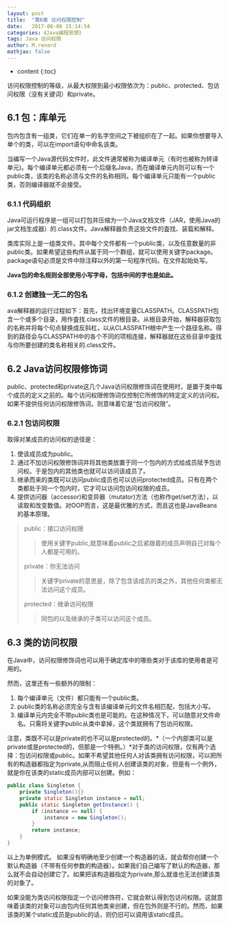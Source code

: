 ```yaml
---
layout: post
title:  "第6章 访问权限控制"
date:   2017-06-06 15:14:54
categories: 《Java编程思想》
tags: Java 访问权限
author: M.renard
mathjax: false
---
```


* content
{:toc}

访问权限控制的等级，从最大权限到最小权限依次为：public、protected、包访问权限（没有关键词）和private。





## 6.1 包：库单元

包内包含有一组类，它们在单一的名字空间之下被组织在了一起。如果你想要导入单个的类，可以在import语句中命名该类。

当编写一个Java源代码文件时，此文件通常被称为编译单元（有时也被称为转译单元)。每个编译单元都必须有一个后缀名Java，而在编译单元内则可以有一个public类，该类的名称必须与文件的名称相同。每个编译单元只能有一个public类，否则编译器就不会接受。

### 6.1.1 代码组织

Java可运行程序是一组可以打包并压缩为一个Java文档文件（JAR，使用Java的jar文档生成器）的.class文件。Java解释器负责这些文件的査找、装载和解释。

类库实际上是一组类文件。其中每个文件都有一个public类，以及任意数量的非public类。如果希望这些构件从属于同一个群组，就可以使用关键字package。package语句必须是文件中除注释以外的第一句程序代码。在文件起始处写。

**Java包的命名规则全部使用小写字母，包括中间的字也是如此。**

### 6.1.2 创建独一无二的包名

ava解释器的运行过程如下：首先，找出环境变量CLASSPATH。CLASSPATH包含一个或多个目录，用作査找.class文件的根目录。从根目录开始，解释器获取包的名称并将每个句点替换成反斜杠，以从CLASSPATH根中产生一个路径名称。得到的路径会与CLASSPATH中的各个不同的项相连接，解释器就在这些目录中査找与你所要创建的类名称相关的.class文件。

## 6.2 Java访问权限修饰词

public、protected和private这几个Java访问权限修饰词在使用时，是置于类中每个成员的定义之前的。每个访问权限修饰词仅控制它所修饰的特定定义的访问权。如果不提供任何访问权限修饰词，则意味着它是“包访问权限”。

### 6.2.1 包访问权限

取得对某成员的访问权的途径是：

1. 使该成员成为public。
2. 通过不加访问权限修饰词并将其他类放置于同一个包内的方式给成员陚予包访问权。于是包内的其他类也就可以访问该成员了。
3. 继承而来的类既可以访问public成员也可以访问protected成员。只有在两个类都处于同一个包内时，它才可以访问包访问权限的成员。
4. 提供访问器（accessor)和变异器（mutator)方法（也称作get/set方法），以读取和改变数值。对OOP而言，这是最优雅的方式，而且这也是JavaBeans的基本原理。

>public：接口访问权限
>
>>使用关键字public,就意味着public之后紧跟着的成员声明自己对每个人都是可用的。
>
>private：你无法访问
>
>>关键字private的意思是，除了包含该成员的类之外，其他任何类都无法访问这个成员。
>
>protected：继承访问权限
>
>>同包的以及继承的子类可以访问这个成员。

## 6.3 类的访问权限

在Java中，访问权限修饰词也可以用于确定库中的哪些类对于该库的使用者是可用的。

然而，这里还有一些额外的限制：

1. 每个编译单元（文件）都只能有一个public类。
2. public类的名称必须完全与含有该编译单元的文件名相匹配，包括大小写。
3. 编译单元内完全不带public类也是可能的。在这种情况下，可以随意对文件命名。只需将关键字public从类中拿掉，这个类就拥有了包访问权限。

注意，类既不可以是private的也不可以是protected的。*（一个内部类可以是private或是protected的，但那是一个特例。）*对于类的访问权限，仅有两个选择：包访问权限或public。如果不希望其他任何人对该类拥有访问权限，可以把所有的构造器都指定为private,从而阻止任何人创建该类的对象，但是有一个例外，就是你在该类的static成员内部可以创建。例如：

```java
public class Singleton {
    private Singleton(){}
    private static Singleton instance = null;
    public static Singleton getInstance() {
        if (instance == null) {
            instance = new Singleton();
        }
        return instance;
    }
}
```

以上为单例模式。
如果没有明确地至少创建一个构造器的话，就会帮你创建一个默认构造器（不带有任何参数的构造器）。如果我们自己编写了默认的构造器，那么就不会自动创建它了。如果把该构造器指定为private,那么就谁也无法创建该类的对象了。

如果没能为类访问权限指定一个访问修饰符，它就会默认得到包访问权限。这就意味着该类的对象可以由包内任何其他类来创建，但在包外则是不行的。然而，如果该类的某个static成员是public的话，则仍旧可以调用该static成员。

























